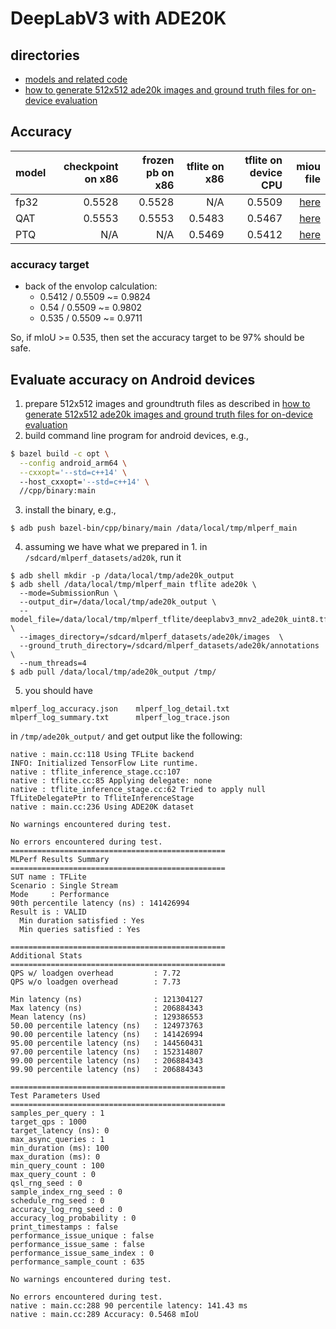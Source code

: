 # DeepLabV3 with ADE20K
## directories
* [models and related code](models_and_code)
* [how to generate 512x512 ade20k images and ground truth files for on-device evaluation](ade20k_512x512_dataset_on_device)

## Accuracy
|model | checkpoint on x86 | frozen pb on x86 | tflite on x86 | tflite on device CPU | miou file|
|------|------------------:|-----------------:|--------------:|---------------------:|----------:|
|fp32  | 0.5528            | 0.5528           | N/A           | 0.5509               |[here](models_and_code/checkpoints/float/miou.txt)|
|QAT   | 0.5553            | 0.5553           | 0.5483        | 0.5467               |[here](models_and_code/checkpoints/quantize_aware_training/miou.txt)|
|PTQ   | N/A               | N/A              | 0.5469        | 0.5412               |[here](models_and_code/checkpoints/post_train_quant/miou.txt)|

### accuracy target
* back of the envolop calculation:
  * 0.5412 / 0.5509 ~= 0.9824
  * 0.54 / 0.5509 ~= 0.9802
  * 0.535 / 0.5509 ~= 0.9711

So, if mIoU >= 0.535, then set the accuracy target to be 97% should be safe.

## Evaluate accuracy on Android devices
1. prepare 512x512 images and groundtruth files as described in [how to generate 512x512 ade20k images and ground truth files for on-device evaluation](ade20k_512x512_dataset_on_device)
2. build command line program for android devices, e.g.,
```bash
$ bazel build -c opt \
  --config android_arm64 \
  --cxxopt='--std=c++14' \ 
  --host_cxxopt='--std=c++14' \
  //cpp/binary:main
```
3. install the binary, e.g.,
```
$ adb push bazel-bin/cpp/binary/main /data/local/tmp/mlperf_main
```
4. assuming we have what we prepared in 1. in `/sdcard/mlperf_datasets/ad20k`, run it
```
$ adb shell mkdir -p /data/local/tmp/ade20k_output
$ adb shell /data/local/tmp/mlperf_main tflite ade20k \
  --mode=SubmissionRun \
  --output_dir=/data/local/tmp/ade20k_output \
  --model_file=/data/local/tmp/mlperf_tflite/deeplabv3_mnv2_ade20k_uint8.tflite \
  --images_directory=/sdcard/mlperf_datasets/ade20k/images  \
  --ground_truth_directory=/sdcard/mlperf_datasets/ade20k/annotations  \
  --num_threads=4
$ adb pull /data/local/tmp/ade20k_output /tmp/
```
5. you should have
```
mlperf_log_accuracy.json	mlperf_log_detail.txt		mlperf_log_summary.txt		mlperf_log_trace.json
```
in `/tmp/ade20k_output/` and get output like the following:
```
native : main.cc:118 Using TFLite backend
INFO: Initialized TensorFlow Lite runtime.
native : tflite_inference_stage.cc:107 
native : tflite.cc:85 Applying delegate: none
native : tflite_inference_stage.cc:62 Tried to apply null TfLiteDelegatePtr to TfliteInferenceStage
native : main.cc:236 Using ADE20K dataset

No warnings encountered during test.

No errors encountered during test.
================================================
MLPerf Results Summary
================================================
SUT name : TFLite
Scenario : Single Stream
Mode     : Performance
90th percentile latency (ns) : 141426994
Result is : VALID
  Min duration satisfied : Yes
  Min queries satisfied : Yes

================================================
Additional Stats
================================================
QPS w/ loadgen overhead         : 7.72
QPS w/o loadgen overhead        : 7.73

Min latency (ns)                : 121304127
Max latency (ns)                : 206884343
Mean latency (ns)               : 129386553
50.00 percentile latency (ns)   : 124973763
90.00 percentile latency (ns)   : 141426994
95.00 percentile latency (ns)   : 144560431
97.00 percentile latency (ns)   : 152314807
99.00 percentile latency (ns)   : 206884343
99.90 percentile latency (ns)   : 206884343

================================================
Test Parameters Used
================================================
samples_per_query : 1
target_qps : 1000
target_latency (ns): 0
max_async_queries : 1
min_duration (ms): 100
max_duration (ms): 0
min_query_count : 100
max_query_count : 0
qsl_rng_seed : 0
sample_index_rng_seed : 0
schedule_rng_seed : 0
accuracy_log_rng_seed : 0
accuracy_log_probability : 0
print_timestamps : false
performance_issue_unique : false
performance_issue_same : false
performance_issue_same_index : 0
performance_sample_count : 635

No warnings encountered during test.

No errors encountered during test.
native : main.cc:288 90 percentile latency: 141.43 ms
native : main.cc:289 Accuracy: 0.5468 mIoU
```
